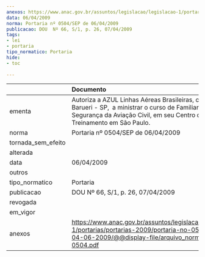 ```yaml
---
anexos: https://www.anac.gov.br/assuntos/legislacao/legislacao-1/portarias/portarias-2009/portaria-no-0504-sep-de-04-06-2009/@@display-file/arquivo_norma/PA2009-0504.pdf
data: 06/04/2009
norma: Portaria nº 0504/SEP de 06/04/2009
publicacao: DOU  Nº 66, S/1, p. 26, 07/04/2009
tags:
- lei
- portaria
tipo_normatico: Portaria
hide: 
- toc 
 
---
```


|                    | Documento                                                                                                                                                                             |
|:-------------------|:--------------------------------------------------------------------------------------------------------------------------------------------------------------------------------------|
| ementa             | Autoriza a AZUL Linhas Aéreas Brasileiras, com Sede em Barueri - SP,  a ministrar o curso de Familiarização em Segurança da Aviação Civil, em seu Centro de Treinamento em São Paulo. |
| norma              | Portaria nº 0504/SEP de 06/04/2009                                                                                                                                                    |
| tornada_sem_efeito |                                                                                                                                                                                       |
| alterada           |                                                                                                                                                                                       |
| data               | 06/04/2009                                                                                                                                                                            |
| outros             |                                                                                                                                                                                       |
| tipo_normatico     | Portaria                                                                                                                                                                              |
| publicacao         | DOU  Nº 66, S/1, p. 26, 07/04/2009                                                                                                                                                    |
| revogada           |                                                                                                                                                                                       |
| em_vigor           |                                                                                                                                                                                       |
| anexos             | https://www.anac.gov.br/assuntos/legislacao/legislacao-1/portarias/portarias-2009/portaria-no-0504-sep-de-04-06-2009/@@display-file/arquivo_norma/PA2009-0504.pdf                     |
